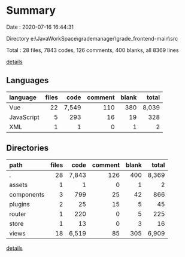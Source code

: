 # Summary

Date : 2020-07-16 16:44:31

Directory e:\JavaWorkSpace\grademanager\grade_frontend-main\src

Total : 28 files,  7843 codes, 126 comments, 400 blanks, all 8369 lines

[details](details.md)

## Languages
| language | files | code | comment | blank | total |
| :--- | ---: | ---: | ---: | ---: | ---: |
| Vue | 22 | 7,549 | 110 | 380 | 8,039 |
| JavaScript | 5 | 293 | 16 | 19 | 328 |
| XML | 1 | 1 | 0 | 1 | 2 |

## Directories
| path | files | code | comment | blank | total |
| :--- | ---: | ---: | ---: | ---: | ---: |
| . | 28 | 7,843 | 126 | 400 | 8,369 |
| assets | 1 | 1 | 0 | 1 | 2 |
| components | 3 | 799 | 25 | 42 | 866 |
| plugins | 2 | 25 | 15 | 5 | 45 |
| router | 1 | 220 | 0 | 5 | 225 |
| store | 1 | 13 | 0 | 3 | 16 |
| views | 18 | 6,519 | 85 | 305 | 6,909 |

[details](details.md)